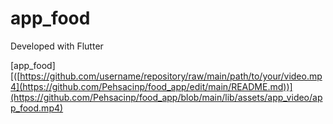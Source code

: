 # app_food
 Developed with Flutter

[app_food][([https://github.com/username/repository/raw/main/path/to/your/video.mp4](https://github.com/Pehsacinp/food_app/edit/main/README.md))](https://github.com/Pehsacinp/food_app/blob/main/lib/assets/app_video/app_food.mp4)
